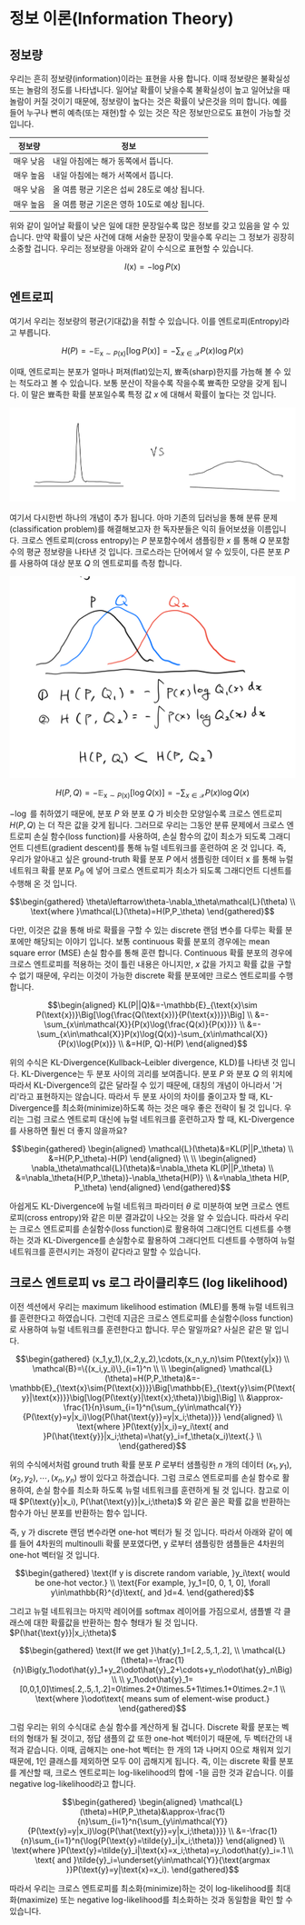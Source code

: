 # 정보 이론(Information Theory)

## 정보량

우리는 흔히 정보량(information)이라는 표현을 사용 합니다. 이때 정보량은 불확실성 또는 놀람의 정도를 나타냅니다. 일어날 확률이 낮을수록 불확실성이 높고 일어났을 때 놀람이 커질 것이기 때문에, 정보량이 높다는 것은 확률이 낮은것을 의미 합니다. 예를 들어 누구나 뻔히 예측(또는 재현)할 수 있는 것은 작은 정보만으로도 표현이 가능할 것입니다.

|정보량|정보|
|-|-|
|매우 낮음|내일 아침에는 해가 동쪽에서 뜹니다.|
|매우 높음|내일 아침에는 해가 서쪽에서 뜹니다.|
|매우 낮음|올 여름 평균 기온은 섭씨 28도로 예상 됩니다.|
|매우 높음|올 여름 평균 기온은 영하 10도로 예상 됩니다.|

위와 같이 일어날 확률이 낮은 일에 대한 문장일수록 많은 정보를 갖고 있음을 알 수 있습니다. 만약 확률이 낮은 사건에 대해 서술한 문장이 맞을수록 우리는 그 정보가 굉장히 소중할 겁니다. 우리는 정보량을 아래와 같이 수식으로 표현할 수 있습니다.

$$I(\text{x})=-\log{P(\text{x})}$$

## 엔트로피

여기서 우리는 정보량의 평균(기대값)을 취할 수 있습니다. 이를 엔트로피(Entropy)라고 부릅니다.

$$H(P)=-\mathbb{E}_{\text{x}\sim P(\text{x})}[\log{P(\text{x})}]=-\sum_{x\in\mathcal{X}}{P(x)\log{P(x)}}$$

이때, 엔트로피는 분포가 얼마나 퍼져(flat)있는지, 뾰족(sharp)한지를 가늠해 볼 수 있는 척도라고 볼 수 있습니다. 보통 분산이 작을수록 작을수록 뾰족한 모양을 갖게 됩니다. 이 말은 뾰족한 확률 분포일수록 특정 값 $x$ 에 대해서 확률이 높다는 것 입니다.

![flat한 분포와 sharp한 분포](../assets/02-06-01.png)

여기서 다시한번 하나의 개념이 추가 됩니다. 아마 기존의 딥러닝을 통해 분류 문제(classification problem)를 해결해보고자 한 독자분들은 익히 들어보셨을 이름입니다. 크로스 엔트로피(cross entropy)는 $P$ 분포함수에서 샘플링한 $x$ 를 통해 $Q$ 분포함수의 평균 정보량을 나타낸 것 입니다. 크로스라는 단어에서 알 수 있듯이, 다른 분포 $P$ 를 사용하여 대상 분포 $Q$ 의 엔트로피를 측정 합니다.

![크로스 엔트로피의 직관적인 표현](../assets/02-06-02.png)

$$H(P,Q)=-\mathbb{E}_{\text{x}\sim P(\text{x})}[\log{Q(\text{x})}]=-\sum_{x\in\mathcal{X}}{P(x)\log{Q(x)}}$$

$-\log$ 를 취하였기 때문에, 분포 $P$ 와 분포 $Q$ 가 비슷한 모양일수록 크로스 엔트로피 $H(P,Q)$ 는 더 작은 값을 갖게 됩니다. 그러므로 우리는 그동안 분류 문제에서 크로스 엔트로피 손실 함수(loss function)를 사용하여, 손실 함수의 값이 최소가 되도록 그래디언트 디센트(gradient descent)를 통해 뉴럴 네트워크를 훈련하여 온 것 입니다. 즉, 우리가 알아내고 싶은 ground-truth 확률 분포 $P$ 에서 샘플링한 데이터 $\text{x}$ 를 통해 뉴럴 네트워크 확률 분포 $P_\theta$ 에 넣어 크로스 엔트로피가 최소가 되도록 그래디언트 디센트를 수행해 온 것 입니다.

$$\begin{gathered}
\theta\leftarrow\theta-\nabla_\theta\mathcal{L}(\theta) \\
\text{where }\mathcal{L}(\theta)=H(P,P_\theta)
\end{gathered}$$

다만, 이것은 값을 통해 바로 확률을 구할 수 있는 discrete 랜덤 변수를 다루는 확률 분포에만 해당되는 이야기 입니다. 보통 continuous 확률 분포의 경우에는 mean square error (MSE) 손실 함수를 통해 훈련 합니다. Continuous 확률 분포의 경우에 크로스 엔트로피를 적용하는 것이 틀린 내용은 아니지만, $x$ 값을 가지고 확률 값을 구할 수 없기 때문에, 우리는 이것이 가능한 discrete 확률 분포에만 크로스 엔트로피를 수행 합니다.

$$\begin{aligned}
KL(P||Q)&=-\mathbb{E}_{\text{x}\sim P(\text{x})}\Big[\log{\frac{Q(\text{x})}{P(\text{x})}}\Big] \\
&=-\sum_{x\in\mathcal{X}}{P(x)\log{\frac{Q(x)}{P(x)}}} \\
&=-\sum_{x\in\mathcal{X}}P(x)\log{Q(x)}-\sum_{x\in\mathcal{X}}{P(x)\log{P(x)}} \\
&=H(P, Q)-H(P)
\end{aligned}$$

위의 수식은 KL-Divergence(Kullback–Leibler divergence, KLD)를 나타낸 것 입니다. KL-Divergence는 두 분포 사이의 괴리를 보여줍니다. 분포 $P$ 와 분포 $Q$ 의 위치에 따라서 KL-Divergence의 값은 달라질 수 있기 때문에, 대칭의 개념이 아니라서 '거리'라고 표현하지는 않습니다. 따라서 두 분포 사이의 차이를 줄이고자 할 때, KL-Divergence를 최소화(minimize)하도록 하는 것은 매우 좋은 전략이 될 것 입니다. 우리는 그럼 크로스 엔트로피 대신에 뉴럴 네트워크를 훈련하고자 할 때, KL-Divergence를 사용하면 훨씬 더 좋지 않을까요?

$$\begin{gathered}
\begin{aligned}
\mathcal{L}(\theta)&=KL(P||P_\theta) \\
&=H(P,P_\theta)-H(P)
\end{aligned} \\
\\
\begin{aligned}
\nabla_\theta\mathcal{L}(\theta)&=\nabla_\theta KL(P||P_\theta) \\
&=\nabla_\theta{H(P,P_\theta)}-\nabla_\theta{H(P)} \\
&=\nabla_\theta H(P, P_\theta)
\end{aligned}
\end{gathered}$$

아쉽게도 KL-Divergence에 뉴럴 네트워크 파라미터 $\theta$ 로 미분하여 보면 크로스 엔트로피(cross entropy)와 같은 미분 결과값이 나오는 것을 알 수 있습니다. 따라서 우리는 크로스 엔트로피를 손실함수(loss function)로 활용하여 그래디언트 디센트를 수행하는 것과 KL-Divergence를 손실함수로 활용하여 그래디언트 디센트를 수행하여 뉴럴네트워크를 훈련시키는 과정이 같다라고 말할 수 있습니다.

## 크로스 엔트로피 vs 로그 라이클리후드 (log likelihood)

이전 섹션에서 우리는 maximum likelihood estimation (MLE)를 통해 뉴럴 네트워크를 훈련한다고 하였습니다. 그런데 지금은 크로스 엔트로피를 손실함수(loss function)로 사용하여 뉴럴 네트워크를 훈련한다고 합니다. 무슨 말일까요? 사실은 같은 말 입니다.

$$\begin{gathered}
(x_1,y_1),(x_2,y_2),\cdots,(x_n,y_n)\sim P(\text{y|x}) \\
\mathcal{B}=\{(x_i,y_i)\}_{i=1}^n \\
\\
\begin{aligned}
\mathcal{L}(\theta)=H(P,P_\theta)&=-\mathbb{E}_{\text{x}\sim{P(\text{x})}}\Big[\mathbb{E}_{\text{y}\sim{P(\text{y}|\text{x})}}\big[\log{P(\text{y}|\text{x};\theta)}\big]\Big] \\
&\approx-\frac{1}{n}\sum_{i=1}^n{\sum_{y\in\mathcal{Y}}{P(\text{y}=y|x_i)\log{P(\hat{\text{y}}=y|x_i;\theta)}}}
\end{aligned} \\
\text{where }P(\text{y}|x_i)=y_i\text{ and }P(\hat{\text{y}}|x_i;\theta)=\hat{y}_i=f_\theta(x_i)\text{.} \\
\end{gathered}$$

위의 수식에서처럼 ground truth 확률 분포 $P$ 로부터 샘플링한 $n$ 개의 데이터 $(x_1,y_1),(x_2,y_2),\cdots,(x_n,y_n)$ 쌍이 있다고 하겠습니다. 그럼 크로스 엔트로피를 손실 함수로 활용하여, 손실 함수를 최소화 하도록 뉴럴 네트워크를 훈련하게 될 것 입니다. 참고로 이때 $P(\text{y}|x_i), P(\hat{\text{y}}|x_i;\theta)$ 와 같은 꼴은 확률 값을 반환하는 함수가 아닌 분포를 반환하는 함수 입니다.

즉, $\text{y}$ 가 discrete 랜덤 변수라면 one-hot 벡터가 될 것 입니다. 따라서 아래와 같이 예를 들어 4차원의 multinoulli 확률 분포였다면, $\text{y}$ 로부터 샘플링한 샘플들은 4차원의 one-hot 벡터일 것 입니다.

$$\begin{gathered}
\text{If y is discrete random variable, }y_i\text{ would be one-hot vector.} \\
\text{For example, }y_1=[0, 0, 1, 0], \forall y\in\mathbb{R}^{d}\text{, and }d=4.
\end{gathered}$$

그리고 뉴럴 네트워크는 마지막 레이어를 softmax 레이어를 가짐으로서, 샘플별 각 클래스에 대한 확률값을 반환하는 함수 형태가 될 것 입니다. <comment> $P(\hat{\text{y}}|x_i;\theta)$ </comment>

$$\begin{gathered}
\text{If we get }\hat{y}_1=[.2,.5,.1,.2], \\
\mathcal{L}(\theta)=-\frac{1}{n}\Big(y_1\odot\hat{y}_1+y_2\odot\hat{y}_2+\cdots+y_n\odot\hat{y}_n\Big) \\
\\
y_1\odot\hat{y}_1=[0,0,1,0]\times[.2,.5,.1,.2]=0\times.2+0\times.5+1\times.1+0\times.2=.1 \\
\text{where }\odot\text{ means sum of element-wise product.}
\end{gathered}$$

그럼 우리는 위의 수식대로 손실 함수를 계산하게 될 겁니다. Discrete 확률 분포는 벡터의 형태가 될 것이고, 정답 샘플의 값 또한 one-hot 벡터이기 때문에, 두 벡터간의 내적과 같습니다. 이때, 곱해지는 one-hot 벡터는 한 개의 1과 나머지 0으로 채워져 있기 때문에, 1인 클래스를 제외하면 모두 0이 곱해지게 됩니다. 즉, 이는 discrete 확률 분포를 계산할 때, 크로스 엔트로피는 log-likelihood의 합에 -1을 곱한 것과 같습니다. <comment> 이를 negative log-likelihood라고 합니다. </comment>

$$\begin{gathered}
\begin{aligned}
\mathcal{L}(\theta)=H(P,P_\theta)&\approx-\frac{1}{n}\sum_{i=1}^n{\sum_{y\in\mathcal{Y}}{P(\text{y}=y|x_i)\log{P(\hat{\text{y}}=y|x_i;\theta)}}} \\
&=-\frac{1}{n}\sum_{i=1}^n{\log{P(\text{y}=\tilde{y}_i|x_i;\theta)}}
\end{aligned} \\
\text{where }P(\text{y}=\tilde{y}_i|\text{x}=x_i;\theta)=y_i\odot\hat{y}_i=.1 \\
\text{ and }\tilde{y}_i=\underset{y\in\mathcal{Y}}{\text{argmax }}P(\text{y}=y|\text{x}=x_i).
\end{gathered}$$

따라서 우리는 크로스 엔트로피를 최소화(minimize)하는 것이 log-likelihood를 최대화(maximize) 또는 negative log-likelihood를 최소화하는 것과 동일함을 확인 할 수 있습니다.
